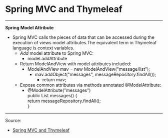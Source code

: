 # Spring MVC and Thymeleaf

-- -

**Spring Model Attribute** 
- Spring MVC calls the pieces of data that can be accessed during the execution of views model attributes.The equivalent term in Thymeleaf language is context variables.  
  - _Add_ model attribute to Spring MVC:
    - model.addAttribute
  - Return ModelAndView with model attributes included:  
    - ModelAndView mav = new ModelAndView("message/list");  
        - mav.addObject("messages", messageRepository.findAll());  
          - return mav;
  - Expose common attributes via methods annotated @ModelAttribute:  
    - @ModelAttribute("messages")  
       public List<Message> messages() {  
       return messageRepository.findAll();  
    }
-- -
Source:  
- [Spring MVC and Thymeleaf](https://www.thymeleaf.org/doc/articles/springmvcaccessdata.html)
